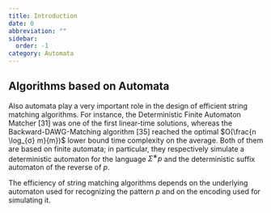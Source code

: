 ```yaml
---
title: Introduction
date: 0
abbreviation: ""
sidebar:
  order: -1
category: Automata
---
```


## Algorithms based on Automata

Also automata play a very important role in the design of efficient string matching algorithms. For instance, the Deterministic Finite Automaton Matcher [31] was one of the first linear-time solutions, whereas the Backward-DAWG-Matching algorithm [35] reached the optimal $O(\frac{n \log_{σ} m}{m})$ lower bound time complexity on the average. Both of them are based on finite automata; in particular, they respectively simulate a deterministic automaton for the language $Σ^∗p$ and the deterministic suffix automaton of the reverse of $p$.

The efficiency of string matching algorithms depends on the underlying automaton used for recognizing the pattern $p$ and on the encoding used for simulating it.
